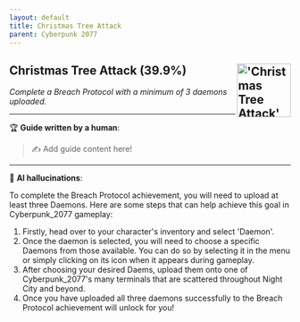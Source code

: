 ```yaml
---
layout: default
title: Christmas Tree Attack
parent: Cyberpunk 2077
---
```


## Christmas Tree Attack (39.9%) <img align="right" src="https://cdn.cloudflare.steamstatic.com/steamcommunity/public/images/apps/1091500/8af08786073d0d2ba2374f00eb6bd876c593891e.jpg" alt="'Christmas Tree Attack' achievement icon" width="96" height="96">

_Complete a Breach Protocol with a minimum of 3 daemons uploaded._

---

:trophy: **Guide written by a human**:

> :writing_hand: Add guide content here!

---

:robot: **AI hallucinations**:

To complete the Breach Protocol achievement, you will need to upload at least three Daemons. Here are some steps that can help achieve this goal in Cyberpunk_2077 gameplay:

1. Firstly, head over to your character's inventory and select 'Daemon'.
2. Once the daemon is selected, you will need to choose a specific Daemons from those available. You can do so by selecting it in the menu or simply clicking on its icon when it appears during gameplay.
3. After choosing your desired Daems, upload them onto one of Cyberpunk_2077's many terminals that are scattered throughout Night City and beyond.
4. Once you have uploaded all three daemons successfully to the Breach Protocol achievement will unlock for you!
